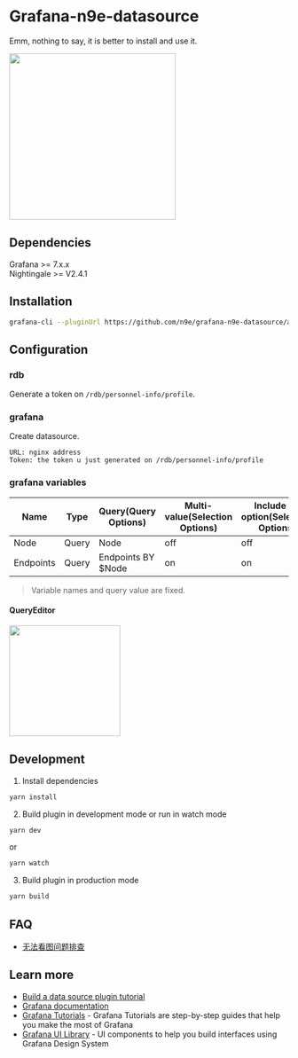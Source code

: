 # Grafana-n9e-datasource

Emm, nothing to say, it is better to install and use it.

<img height="300" src="https://user-images.githubusercontent.com/7424634/83121099-78fcdc80-a104-11ea-8b95-4935bde6b7dd.png" />

## Dependencies

Grafana >= 7.x.x  
Nightingale >= V2.4.1

## Installation
```BASH
grafana-cli --pluginUrl https://github.com/n9e/grafana-n9e-datasource/archive/v1.5.3.zip plugins install grafana-n9e-datasource
```

## Configuration

### rdb

Generate a token on `/rdb/personnel-info/profile`.

### grafana

Create datasource.

```
URL: nginx address
Token: the token u just generated on /rdb/personnel-info/profile
```

### grafana variables

| Name | Type | Query(Query Options) | Multi-value(Selection Options) | Include All option(Selection Options) |  
| ---- | ---- | ---- | ------ | -- |  
| Node | Query | Node | off | off |  
| Endpoints | Query | Endpoints BY $Node | on | on |  

> Variable names and query value are fixed.

#### QueryEditor

<img width="200" src="https://user-images.githubusercontent.com/7424634/83507463-2bfd7980-a4fb-11ea-8331-4bcb5bb64267.png" />

## Development
1. Install dependencies
```BASH
yarn install
```
2. Build plugin in development mode or run in watch mode
```BASH
yarn dev
```
or
```BASH
yarn watch
```
3. Build plugin in production mode
```BASH
yarn build
```

## FAQ
- [无法看图问题排查](https://github.com/n9e/grafana-n9e-datasource/wiki/%E6%97%A0%E6%B3%95%E7%9C%8B%E5%9B%BE%E9%97%AE%E9%A2%98%E6%8E%92%E6%9F%A5)

## Learn more
- [Build a data source plugin tutorial](https://grafana.com/tutorials/build-a-data-source-plugin)
- [Grafana documentation](https://grafana.com/docs/)
- [Grafana Tutorials](https://grafana.com/tutorials/) - Grafana Tutorials are step-by-step guides that help you make the most of Grafana
- [Grafana UI Library](https://developers.grafana.com/ui) - UI components to help you build interfaces using Grafana Design System
